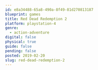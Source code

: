 ```yaml
---
id: e8a34488-65a8-490a-8f49-81d270813187
blueprint: games
title: Red Dead Redemption 2
platform: playstation-4
genre:
  - action-adventure
digital: false
physical: true
guide: false
pending: false
posted: 2019-02-20
slug: red-dead-redemption-2
---
```

